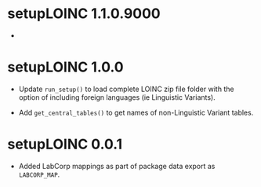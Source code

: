 # setupLOINC 1.1.0.9000 

* 




# setupLOINC 1.0.0 

* Update `run_setup()` to load complete LOINC zip file folder 
with the option of including foreign languages (ie Linguistic 
Variants).  

* Add `get_central_tables()` to get names of non-Linguistic 
Variant tables.  


# setupLOINC 0.0.1

* Added LabCorp mappings as part of package data export as 
`LABCORP_MAP`.  


